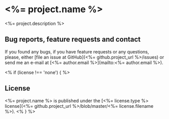 # <%= project.name %>

<%= project.description %>

## Bug reports, feature requests and contact

If you found any bugs, if you have feature requests or any questions, please, either [file an issue at GitHub](<%= github.project_url %>/issues) or send me an e-mail at [<%= author.email %>](mailto:<%= author.email %>).

<% if (license !== 'none') { %>
## License

<%= project.name %> is published under the [<%= license.type %> license](<%= github.project_url %>/blob/master/<%= license.filename %>).
<% } %>
